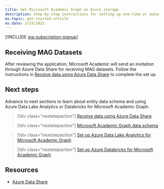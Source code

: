 ```yaml
---
title: Get Microsoft Academic Graph on Azure storage
description: Step-by-step instructions for setting up one-time or automatic provisioning of Microsoft Academic Graph to an Azure blob storage account
ms.topic: get-started-article
ms.date: 3/23/2021
---
```


[!INCLUDE [ma-subscription-signup](../includes/ma-subscription-signup.md)]

## Receiving MAG Datasets

After reviewing the application, Microsoft Academic will send an invitation through Azure Data Share for receiving MAG datasets. Follow the instructions in [Receive data using Azure Data Share](get-started-receive-data.md) to complete the set up.

## Next steps

Advance to next sections to learn about entity data schema and using Azure Data Lake Analytics or Databricks for Microsoft Academic Graph.

> [!div class="nextstepaction"]
>[Receive data using Azure Data Share](get-started-receive-data.md)

> [!div class="nextstepaction"]
>[Microsoft Academic Graph data schema](reference-data-schema.md)

> [!div class="nextstepaction"]
>[Set up Azure Data Lake Analytics for Microsoft Academic Graph](get-started-setup-azure-data-lake-analytics.md)

> [!div class="nextstepaction"]
>[Set up Azure Databricks for Microsoft Academic Graph](get-started-setup-databricks.md)

## Resources

* [Azure Data Share](https://azure.microsoft.com/services/data-share/)

